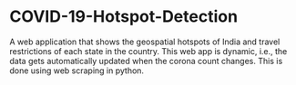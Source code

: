 # COVID-19-Hotspot-Detection
A web application that shows the geospatial hotspots of India and travel restrictions of each state in the country. This web app is dynamic, i.e., the data gets automatically updated when the corona count changes. This is done using web scraping in python.
